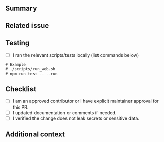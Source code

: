 ## Summary

<!-- Briefly explain the change. -->

## Related issue

<!-- Link the approved issue or roadmap item. External PRs require prior maintainer approval. -->

## Testing

- [ ] I ran the relevant scripts/tests locally (list commands below)

```
# Example
# ./scripts/run_web.sh
# npm run test -- --run
```

## Checklist

- [ ] I am an approved contributor or I have explicit maintainer approval for this PR.
- [ ] I updated documentation or comments if needed.
- [ ] I verified the change does not leak secrets or sensitive data.

## Additional context

<!-- Optional: screenshots, deployment notes, follow-up tasks. -->

